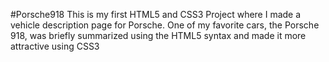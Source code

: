 #Porsche918
This is my first HTML5 and CSS3 Project where I made a vehicle description page for Porsche. 
One of my favorite cars, the Porsche 918, was briefly summarized using the HTML5 syntax and made it more attractive using CSS3